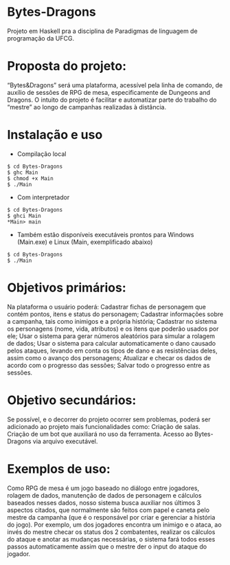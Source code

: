 # Bytes-Dragons
Projeto em Haskell pra a disciplina de Paradigmas de linguagem de programação da UFCG.


# Proposta do projeto:
“Bytes&Dragons” será uma plataforma, acessível pela linha de comando, de auxílio de sessões de RPG de mesa, especificamente de Dungeons and Dragons. O intuito do projeto é facilitar e automatizar parte do trabalho do “mestre” ao longo de campanhas realizadas à distância.

# Instalação e uso
- Compilação local
```fish
$ cd Bytes-Dragons
$ ghc Main
$ chmod +x Main
$ ./Main
```
- Com interpretador
```fish
$ cd Bytes-Dragons
$ ghci Main
*Main> main
```
- Também estão disponíveis executáveis prontos para Windows (Main.exe) e Linux (Main, exemplificado abaixo)
```fish
$ cd Bytes-Dragons
$ ./Main
```

# Objetivos primários:
Na plataforma o usuário poderá:
Cadastrar fichas de personagem que contém pontos, itens e status do personagem; 
Cadastrar informações sobre a campanha, tais como inimigos e a própria história;
Cadastrar no sistema os personagens (nome, vida, atributos) e os itens que poderão usados por ele;
Usar  o sistema para gerar números aleatórios para simular a rolagem de dados;
Usar o sistema para calcular automaticamente o dano causado pelos ataques, levando em conta os tipos de dano e as resistências deles, assim como o avanço dos personagens;
Atualizar e checar os dados de acordo com o progresso das sessões;
Salvar todo o progresso entre as sessões.

# Objetivo secundários:
Se possível, e o decorrer do projeto ocorrer sem problemas, poderá ser adicionado ao projeto mais funcionalidades como:
Criação de salas.
Criação de um bot que auxiliará no uso da ferramenta.
Acesso ao Bytes-Dragons via arquivo executável.


# Exemplos de uso:
Como RPG de mesa é um jogo baseado no diálogo entre jogadores, rolagem de dados, manutenção de dados de personagem e cálculos baseados nesses dados, nosso sistema busca auxiliar nos últimos 3 aspectos citados, que normalmente são feitos com papel e caneta pelo mestre da campanha (que é o responsável por criar e gerenciar a história do jogo). 
Por exemplo, um dos jogadores encontra um inimigo e o ataca, ao invés do mestre checar os status dos 2 combatentes, realizar os cálculos do ataque e anotar as mudanças necessárias, o sistema fará todos esses passos automaticamente assim que o mestre der o input do ataque do jogador.
